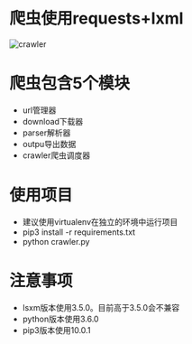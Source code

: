 # 爬虫使用requests+lxml

  ![crawler](https://raw.githubusercontent.com/shuizhubocai/crawler/master/assets/screen.png)
  
# 爬虫包含5个模块
- url管理器
- download下载器
- parser解析器
- outpu导出数据
- crawler爬虫调度器

# 使用项目
- 建议使用virtualenv在独立的环境中运行项目
- pip3 install -r requirements.txt
- python crawler.py

# 注意事项
- lsxm版本使用3.5.0。目前高于3.5.0会不兼容
- python版本使用3.6.0
- pip3版本使用10.0.1
